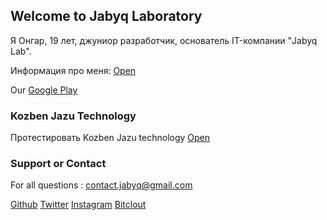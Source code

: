 ## Welcome to Jabyq Laboratory
Я Онгар, 19 лет, джуниор разработчик, основатель IT-компании "Jabyq Lab".

Информация про меня: [Open](https://ongar-dev.netlify.app/)

Our [Google Play](https://play.google.com/store/apps/dev?id=6423833022222539116) 

### Kozben Jazu Technology
Протестировать Kozben Jazu technology [Open](https://kozben-jazu.netlify.app/)

### Support or Contact
For all questions : contact.jabyq@gmail.com

[Github](https://github.com/jabyqlab)
[Twitter](https://twitter.com/ongar_dev)
[Instagram](https://www.instagram.com/ongar.dev/)
[Bitclout](https://bitclout.com/u/Ongardev)


